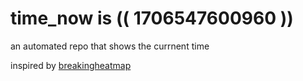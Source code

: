 # time_now is (( 1706547600960 ))

an automated repo that shows the currnent time

inspired by [breakingheatmap](https://github.com/breakingheatmap/breakingheatmap)